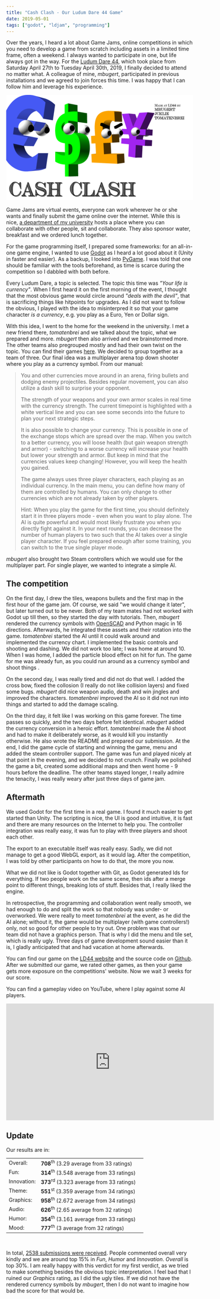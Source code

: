 ```yaml
---
title: "Cash Clash - Our Ludum Dare 44 Game"
date: 2019-05-01
tags: ["godot", "ldjam", "programming"]
---
```


Over the years, I heard a lot about Game Jams, online competitions in which you need to develop a game from scratch including assets in a limited time frame, often a weekend. I always wanted to participate in one, but life always got in the way. For the [Ludum Dare 44](https://ldjam.com/events/ludum-dare/44/), which took place from Saturday April 27th to Tuesday April 30th, 2019, I finally decided to attend no matter what. A colleague of mine, *mbugert*, participated in previous installations and we agreed to join forces this time. I was happy that I can follow him and leverage his experience.

<p align="center">
<img src="https://raw.githubusercontent.com/jcklie/ludum-dare-44/master/menu/splash_screen.png"/>
</p>

Game Jams are virtual events, everyone can work wherever he or she wants and finally submit the game online over the internet. While this is nice, [a department of my university](https://www.kom.tu-darmstadt.de/news-events/game-jams/ludum-dare-44/) hosts a place where you can collaborate with other people, sit and collaborate. They also sponsor water, breakfast and we ordered lunch together.

For the game programming itself, I prepared some frameworks: for an all-in-one game engine, I wanted to use [Godot](https://godotengine.org/) as I heard a lot good about it (Unity in faster and easier). As a backup, I looked into [PyGame](https://www.pygame.org). I was told that one should be familiar with the tools beforehand, as time is scarce during the competition so I dabbled with both before.

Every Ludum Dare, a topic is selected. The topic this time was *"Your life is currency"*. When I first heard it on the first morning of the event, I thought that the most obvious game would circle around *"deals with the devil"*, that is sacrificing things like hitpoints for upgrades. As I did not want to follow the obvious, I played with the idea to misinterpred it so that your game character *is a currency*, e.g. you play as a Euro, Yen or Dollar sign.

With this idea, I went to the home for the weekend in the university. I met a new friend there, *tomatenbrei* and we talked about the topic, what we prepared and more. *mbugert* then also arrived and we brainstormed more. The other teams also pregrouped mostly and had their own twist on the topic. You can find their games [here](https://www.kom.tu-darmstadt.de/news-events/game-jams/ludum-dare-44/). We decided to group together as a team of three. Our final idea was a multiplayer arena top down shooter where you play as a currency symbol. From our manual:

> You and other currencies move around in an arena, firing bullets and dodging enemy projectiles. Besides regular movement, you can also utilize a dash skill to surprise your opponent.
>
> The strength of your weapons and your own armor scales in real time with the currency strength. The current timepoint is highlighted with a white vertical line and you can see some seconds into the future to plan your next strategic steps.
>
> It is also possible to change your currency. This is possible in one of the exchange stops which are spread over the map. When you switch to a better currency, you will loose health (but gain weapon strength and armor) - switching to a worse currency will increase your health but lower your strength and armor. But keep in mind that the currencies values keep changing! However, you will keep the health you gained.
>
> The game always uses three player characters, each playing as an individual currency. In the main menu, you can define how many of them are controlled by humans. You can only change to other currencies which are not already taken by other players.
>
> Hint: When you play the game for the first time, you should definitely start it in three players mode - even when you want to play alone. The AI is quite powerful and would most likely frustrate you when you directly fight against it. In your next rounds, you can decrease the number of human players to two such that the AI takes over a single player character. If you feel prepared enough after some training, you can switch to the true single player mode.

*mbugert* also brought two Steam controllers which we would use for the multiplayer part. For single player, we wanted to integrate a simple AI.

## The competition

On the first day, I drew the tiles, weapons bullets and the first map in the first hour of the game jam. Of course, we said "we would change it later", but later turned out to be never. Both of my team mates had not worked with Godot up till then, so they started the day with tutorials. Then, *mbugert* rendered the currency symbols with [OpenSCAD](https://www.openscad.org/) and Python magic in 16 directions. Afterwards, he integrated these assets and their rotation into the game. *tomatenbrei* started the AI until it could walk around and implemented the currency chart. I implemented the basic controls and shooting and dashing. We did not work too late; I was home at around 10. When I was home, I added the particle blood effect on hit for fun. The game for me was already fun, as you could run around as a currency symbol and shoot things .

On the second day, I was really tired and did not do that well. I added the cross bow, fixed the collosion (I really do not like collision layers) and fixed some bugs. *mbugert* did nice weapon audio, death and win jingles and improved the characters. *tomatenbrei* improved the AI so it did not run into things and started to add the damage scaling.

On the third day, it felt like I was working on this game forever. The time passes so quickly, and the two days before felt identical. *mbugert* added the currency conversion in a heroic effort. *tomatenbrei* made the AI shoot and had to make it deliberately worse, as it would kill you instantly otherwise. He also wrote the README and prepared our submission. At the end, I did the game cycle of starting and winning the game, menu and added the steam controller support. The game was fun and played nicely at that point in the evening, and we decided to not crunch. Finally we polished the game a bit, created some additional maps and then went home - 9 hours before the deadline. The other teams stayed longer, I really admire the tenacity, I was really weary after just three days of game jam.

## Aftermath

We used Godot for the first time in a real game. I found it much easier to get started than Unity. The scripting is nice, the UI is good and intuitive, it is fast and there are many resources on the Internet to help you. The controller integration was really easy, it was fun to play with three players and shoot each other.

The export to an executable itself was really easy. Sadly, we did not manage to get a good WebGL export, as it would lag. After the competition, I was told by other participants on how to do that, the more you now.

What we did not like is Godot together with Git, as Godot generated Ids for everything. If two people work on the same scene, then ids after a merge point to different things, breaking lots of stuff. Besides that, I really liked the engine.

In retrospective, the programming and collaboration went really smooth, we had enough to do and split the work so that nobody was under- or overworked. We were really to meet *tomatenbrei* at the  event, as he did the AI alone; without it, the game would be multiplayer (with game controllers!) only, not so good for other people to try out. One problem was that our team did not have a graphics person. That is why I did the menu and tile set, which is really ugly. Three days of game development sound easier than it is, I gladly anticipated that and had vacation at home afterwards.

You can find our game on the [LD44 website](https://ldjam.com/events/ludum-dare/44/cash-clash) and the source code on [Github](https://github.com/jcklie/ludum-dare-44). After we submitted our game, we rated other games, as then your game gets more exposure on the competitions' website. Now we wait 3 weeks for our score.

You can find a gameplay video on YouTube, where I play against some AI players.

<iframe align="middle" width="560" height="315" src="https://www.youtube.com/embed/Ydjk-2oP6GQ" frameborder="0" allow="accelerometer; autoplay; encrypted-media; gyroscope; picture-in-picture" allowfullscreen></iframe>

## Update

Our results are in:

<table class="-items">
    <tr><td>Overall:</td> <td><strong>708</strong><sup>th</sup> (3.29 average from 33 ratings)<td></tr>
    <tr><td>Fun:</td> <td><strong>314</strong><sup>th</sup> (3.548 average from 33 ratings)<td></tr>
    <tr><td>Innovation:</td> <td><strong>373</strong><sup>rd</sup> (3.323 average from 33 ratings)<td></tr>
    <tr><td>Theme:</td> <td><strong>551</strong><sup>st</sup> (3.359 average from 34 ratings)<td></tr>
    <tr><td>Graphics:</td> <td><strong>958</strong><sup>th</sup> (2.672 average from 34 ratings)<td></tr>
    <tr><td>Audio:</td> <td><strong>626</strong><sup>th</sup> (2.65 average from 32 ratings)<td></tr>
    <tr><td>Humor:</td> <td><strong>354</strong><sup>th</sup> (3.161 average from 33 ratings)<td></tr>
    <tr><td>Mood:</td> <td><strong>777</strong><sup>th</sup> (3 average from 32 ratings)<td></tr>
</table>
<br />

In total, [2538 submissions were received](https://ldjam.com/events/ludum-dare/44/stats). People commented overall very kindly and we are around top 15% in *Fun*, *Humor* and *Innovation*. *Overall* is top 30%. I am really happy with this verdict for my first verdict, as we tried to make something besides the obvious topic interpretation. I feel bad that I ruined our *Graphics* rating, as I did the ugly tiles. If we did not have the rendered currency symbols by *mbugert*, then I do not want to imagine how bad the score for that would be.